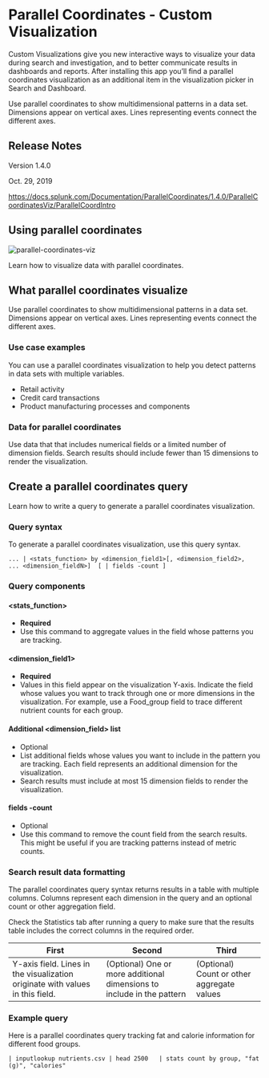# **Parallel Coordinates - Custom Visualization**

Custom Visualizations give you new interactive ways to visualize your data during search and investigation, and to better communicate results in dashboards and reports. After installing this app you’ll find a parallel coordinates visualization as an additional item in the visualization picker in Search and Dashboard.

Use parallel coordinates to show multidimensional patterns in a data set. Dimensions appear on vertical axes. Lines representing events connect the different axes.

## **Release Notes**
Version 1.4.0

Oct. 29, 2019

https://docs.splunk.com/Documentation/ParallelCoordinates/1.4.0/ParallelCoordinatesViz/ParallelCoordIntro


## **Using parallel coordinates** 

![parallel-coordinates-viz](https://docs.splunk.com/images/thumb/d/da/Customviz_parallel_coord.png/700px-Customviz_parallel_coord.png)

Learn how to visualize data with parallel coordinates.

## **What parallel coordinates visualize**
Use parallel coordinates to show multidimensional patterns in a data set. Dimensions appear on vertical axes. Lines representing events connect the different axes.

### **Use case examples** 
You can use a parallel coordinates visualization to help you detect patterns in data sets with multiple variables.

- Retail activity
- Credit card transactions
- Product manufacturing processes and components

### **Data for parallel coordinates**
Use data that that includes numerical fields or a limited number of dimension fields. Search results should include fewer than 15 dimensions to render the visualization.



## **Create a parallel coordinates query**
Learn how to write a query to generate a parallel coordinates visualization.

### **Query syntax**
To generate a parallel coordinates visualization, use this query syntax.
```
... | <stats_function> by <dimension_field1>[, <dimension_field2>,  ... <dimension_fieldN>]  [ | fields -count ]
```

### **Query components**

#### **<stats_function>**
- **Required**
- Use this command to aggregate values in the field whose patterns you are tracking.

#### **<dimension_field1>**
- **Required**
- Values in this field appear on the visualization Y-axis. Indicate the field whose values you want to track through one or more dimensions in the visualization. For example, use a Food_group field to trace different nutrient counts for each group.

#### **Additional <dimension_field> list**
- Optional
- List additional fields whose values you want to include in the pattern you are tracking. Each field represents an additional dimension for the visualization.
- Search results must include at most 15 dimension fields to render the visualization.

#### **fields -count**
- Optional
- Use this command to remove the count field from the search results. This might be useful if you are tracking patterns instead of metric counts.

### **Search result data formatting** 
The parallel coordinates query syntax returns results in a table with multiple columns. Columns represent each dimension in the query and an optional count or other aggregation field.

Check the Statistics tab after running a query to make sure that the results table includes the correct columns in the required order.

| First | Second | Third |
|---|---|---|
| Y-axis field. Lines in the visualization originate with values in this field. | (Optional) One or more additional dimensions to include in the pattern | (Optional) Count or other aggregate values |

### **Example query**
Here is a parallel coordinates query tracking fat and calorie information for different food groups.
```
| inputlookup nutrients.csv | head 2500   | stats count by group, "fat (g)", "calories"
```